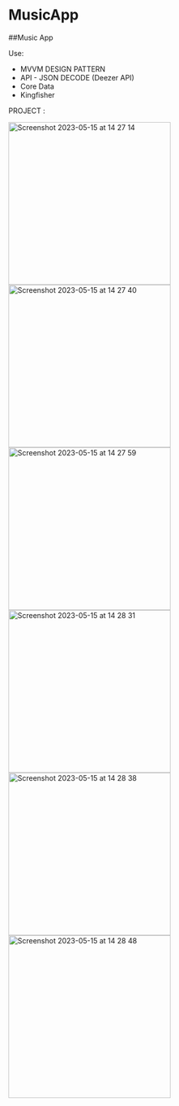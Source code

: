 # MusicApp

##Music App

Use:
- MVVM DESIGN PATTERN
- API - JSON DECODE (Deezer API)
- Core Data
- Kingfisher

PROJECT : 

<img width="320" alt="Screenshot 2023-05-15 at 14 27 14" src="https://github.com/sehribany/NetflixApp/assets/65239293/6836c0fd-c583-4abd-8b25-f04388d14e6c">

<img width="320" alt="Screenshot 2023-05-15 at 14 27 40" src="https://github.com/sehribany/NetflixApp/assets/65239293/2fb44738-7fbc-46c2-b394-7e8895d82d82">

<img width="320" alt="Screenshot 2023-05-15 at 14 27 59" src="https://github.com/sehribany/NetflixApp/assets/65239293/98cfa972-e598-4de8-a476-c8c392bbaa8c">

<img width="320" alt="Screenshot 2023-05-15 at 14 28 31" src="https://github.com/sehribany/NetflixApp/assets/65239293/81c5a32c-680c-426e-a098-23bd7cce6994">

<img width="320" alt="Screenshot 2023-05-15 at 14 28 38" src="https://github.com/sehribany/NetflixApp/assets/65239293/acec979f-0093-4f83-9940-a5f04977c422">

<img width="320" alt="Screenshot 2023-05-15 at 14 28 48" src="https://github.com/sehribany/NetflixApp/assets/65239293/1c8526f9-8127-455f-a70f-ad171d539cfc">

